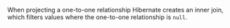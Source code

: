 When projecting a one-to-one relationship Hibernate creates an inner join, which filters values where the one-to-one relationship is `null`.